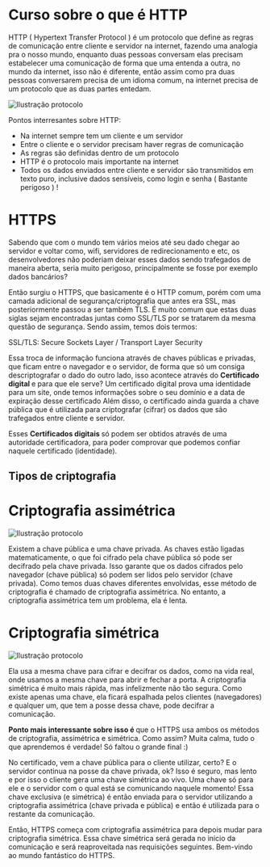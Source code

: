 # Curso sobre o que é HTTP

HTTP ( Hypertext Transfer Protocol ) é um protocolo que define as regras de comunicação entre cliente e servidor na internet, fazendo uma analogia pra o nosso mundo, enquanto duas pessoas
conversam elas precisam estabelecer uma comunicação de forma que uma entenda a outra, no mundo da internet, isso não é diferente, então assim como pra duas pessoas conversarem precisa de um
idioma comum, na internet precisa de um protocolo que as duas partes entedam.

![Ilustração protocolo](https://s3.amazonaws.com/caelum-online-public/http/http-cliente-servidor-protocolo.png)

Pontos interresantes sobre HTTP:

- Na internet sempre tem um cliente e um servidor
- Entre o cliente e o servidor precisam haver regras de comunicação
- As regras são definidas dentro de um protocolo
- HTTP é o protocolo mais importante na internet
- Todos os dados enviados entre cliente e servidor são transmitidos em texto puro, inclusive dados sensíveis, como login e senha ( Bastante perigoso ) !

# HTTPS 

Sabendo que com o mundo tem vários meios até seu dado chegar ao servidor e voltar como, wifi, servidores de redirecionamento e etc, os desenvolvedores não poderiam
deixar esses dados sendo trafegados de maneira aberta, seria muito perigoso, principalmente se fosse por exemplo dados bancários?

Então surgiu o HTTPS, que basicamente é o HTTP comum, porém com uma camada adicional de segurança/criptografia que antes era SSL, mas posteriormente passou a ser também TLS.
É muito comum que estas duas siglas sejam encontradas juntas como SSL/TLS por se tratarem da mesma questão de segurança. Sendo assim, temos dois termos:

SSL/TLS: Secure Sockets Layer / Transport Layer Security

Essa troca de informação funciona através de chaves públicas e privadas, que ficam entre o navegador e o servidor, de forma que só um consiga descriptografar o dado do outro lado, isso
acontece através do <b>Certificado digital </b> e para que ele serve? Um certificado digital prova uma identidade para um site, onde temos informações sobre o seu domínio e a data de expiração 
desse certificado Além disso, o certificado ainda guarda a chave pública que é utilizada para criptografar (cifrar) os dados que são trafegados entre cliente e servidor.

Esses <b> Certificados digitais </b> só podem ser obtidos através de uma autoridade certificadora, para poder comprovar que podemos confiar naquele certificado (identidade).


<h2>Tipos de criptografia </h2>

# Criptografia assimétrica

![Ilustração protocolo](https://s3.amazonaws.com/caelum-online-public/http/cripto-assimetrica.png)

Existem a chave pública e uma chave privada. As chaves estão ligadas matematicamente, o que foi cifrado pela chave pública só pode ser decifrado pela chave privada. Isso garante que os dados cifrados pelo navegador (chave pública) só podem ser lidos pelo servidor (chave privada). Como temos duas chaves diferentes envolvidas, esse método de criptografia é chamado de criptografia assimétrica. No entanto, a criptografia assimétrica tem um problema, ela é lenta.

# Criptografia simétrica

![Ilustração protocolo](https://s3.amazonaws.com/caelum-online-public/http/cripto-simetrica.png)

Ela usa a mesma chave para cifrar e decifrar os dados, como na vida real, onde usamos a mesma chave para abrir e fechar a porta. A criptografia simétrica é muito mais rápida, mas infelizmente não tão segura. Como existe apenas uma chave, ela ficará espalhada pelos clientes (navegadores) e qualquer um, que tem a posse dessa chave, pode decifrar a comunicação.

<b> Ponto mais interessante sobre isso é </b> que o HTTPS usa ambos os métodos de criptografia, assimétrica e simétrica. Como assim? Muita calma, tudo o que aprendemos é verdade! Só faltou o grande final :)

No certificado, vem a chave pública para o cliente utilizar, certo? E o servidor continua na posse da chave privada, ok? Isso é seguro, mas lento e por isso o cliente gera uma chave simétrica ao vivo. Uma chave só para ele e o servidor com o qual está se comunicando naquele momento! Essa chave exclusiva (e simétrica) é então enviada para o servidor utilizando a criptografia assimétrica (chave privada e pública) e então é utilizada para o restante da comunicação.

Então, HTTPS começa com criptografia assimétrica para depois mudar para criptografia simétrica. Essa chave simétrica será gerada no início da comunicação e será reaproveitada nas requisições seguintes. Bem-vindo ao mundo fantástico do HTTPS.